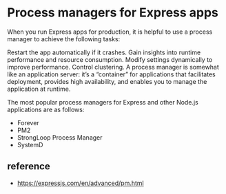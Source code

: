 # Process managers for Express apps
When you run Express apps for production, it is helpful to use a process manager to achieve the following tasks:

Restart the app automatically if it crashes.
Gain insights into runtime performance and resource consumption.
Modify settings dynamically to improve performance.
Control clustering.
A process manager is somewhat like an application server: it’s a “container” for applications that facilitates deployment, provides high availability, and enables you to manage the application at runtime.

The most popular process managers for Express and other Node.js applications are as follows:

* Forever
* PM2
* StrongLoop Process Manager
* SystemD

## reference
* https://expressjs.com/en/advanced/pm.html
